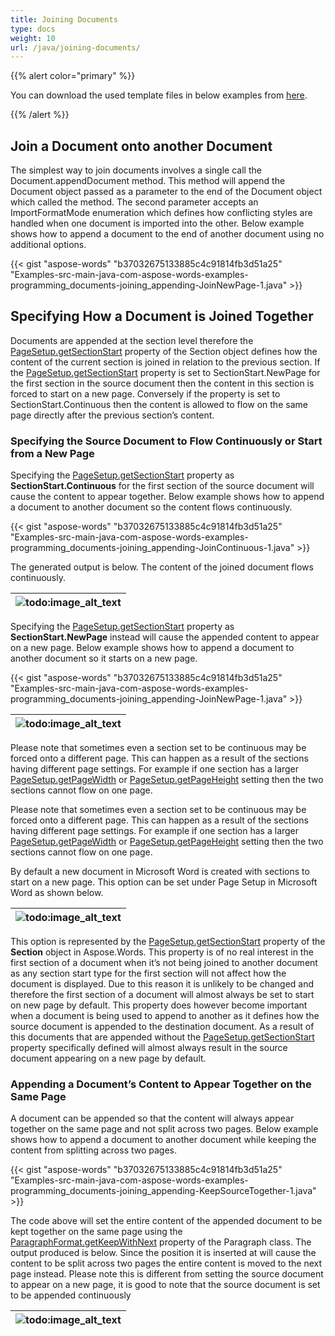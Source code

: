 ```yaml
---
title: Joining Documents
type: docs
weight: 10
url: /java/joining-documents/
---
```


{{% alert color="primary" %}} 

You can download the used template files in below examples from [here](https://github.com/aspose-words/Aspose.Words-for-Java/tree/master/Examples/src/main/resources/com/aspose/words/examples/programming_documents/joining_appending).

{{% /alert %}} 
## **Join a Document onto another Document**
The simplest way to join documents involves a single call the Document.appendDocument method. This method will append the Document object passed as a parameter to the end of the Document object which called the method. The second parameter accepts an ImportFormatMode enumeration which defines how conflicting styles are handled when one document is imported into the other. Below example shows how to append a document to the end of another document using no additional options.

{{< gist "aspose-words" "b37032675133885c4c91814fb3d51a25" "Examples-src-main-java-com-aspose-words-examples-programming_documents-joining_appending-JoinNewPage-1.java" >}}
## **Specifying How a Document is Joined Together**
Documents are appended at the section level therefore the [PageSetup.getSectionStart](http://www.aspose.com/api/java/words/com.aspose.words/classes/pagesetup/methods/getSectionStart\(\)/) property of the Section object defines how the content of the current section is joined in relation to the previous section. If the [PageSetup.getSectionStart](http://www.aspose.com/api/java/words/com.aspose.words/classes/pagesetup/methods/getSectionStart\(\)/) property is set to SectionStart.NewPage for the first section in the source document then the content in this section is forced to start on a new page. Conversely if the property is set to SectionStart.Continuous then the content is allowed to flow on the same page directly after the previous section’s content.
### **Specifying the Source Document to Flow Continuously or Start from a New Page**
Specifying the [PageSetup.getSectionStart](http://www.aspose.com/api/java/words/com.aspose.words/classes/pagesetup/methods/getSectionStart\(\)/) property as **SectionStart.Continuous** for the first section of the source document will cause the content to appear together. Below example shows how to append a document to another document so the content flows continuously.

{{< gist "aspose-words" "b37032675133885c4c91814fb3d51a25" "Examples-src-main-java-com-aspose-words-examples-programming_documents-joining_appending-JoinContinuous-1.java" >}}

The generated output is below. The content of the joined document flows continuously.

|![todo:image_alt_text](http://i.imgur.com/xDLCiCQ.png)|
| :- |
Specifying the [PageSetup.getSectionStart](http://www.aspose.com/api/java/words/com.aspose.words/classes/pagesetup/methods/getSectionStart\(\)/) property as **SectionStart.NewPage** instead will cause the appended content to appear on a new page. Below example shows how to append a document to another document so it starts on a new page.

{{< gist "aspose-words" "b37032675133885c4c91814fb3d51a25" "Examples-src-main-java-com-aspose-words-examples-programming_documents-joining_appending-JoinNewPage-1.java" >}}

|![todo:image_alt_text](http://i.imgur.com/Ngyrybq.png)|
| :- |
Please note that sometimes even a section set to be continuous may be forced onto a different page. This can happen as a result of the sections having different page settings. For example if one section has a larger [PageSetup.getPageWidth](http://www.aspose.com/api/java/words/com.aspose.words/classes/pagesetup/methods/getPageWidth\(\)/) or [PageSetup.getPageHeight](http://www.aspose.com/api/java/words/com.aspose.words/classes/pagesetup/methods/getPageHeight\(\)/) setting then the two sections cannot flow on one page.

Please note that sometimes even a section set to be continuous may be forced onto a different page. This can happen as a result of the sections having different page settings. For example if one section has a larger [PageSetup.getPageWidth](http://www.aspose.com/api/java/words/com.aspose.words/classes/pagesetup/methods/getPageWidth\(\)/) or [PageSetup.getPageHeight](http://www.aspose.com/api/java/words/com.aspose.words/classes/pagesetup/methods/getPageHeight\(\)/) setting then the two sections cannot flow on one page.

By default a new document in Microsoft Word is created with sections to start on a new page. This option can be set under Page Setup in Microsoft Word as shown below.

|![todo:image_alt_text](http://i.imgur.com/MzMi9Dc.png)|
| :- |


This option is represented by the [PageSetup.getSectionStart](http://www.aspose.com/api/java/words/com.aspose.words/classes/pagesetup/methods/getSectionStart\(\)/) property of the **Section** object in Aspose.Words. This property is of no real interest in the first section of a document when it’s not being joined to another document as any section start type for the first section will not affect how the document is displayed. Due to this reason it is unlikely to be changed and therefore the first section of a document will almost always be set to start on new page by default. This property does however become important when a document is being used to append to another as it defines how the source document is appended to the destination document. As a result of this documents that are appended without the [PageSetup.getSectionStart](http://www.aspose.com/api/java/words/com.aspose.words/classes/pagesetup/methods/getSectionStart\(\)/) property specifically defined will almost always result in the source document appearing on a new page by default.
### **Appending a Document’s Content to Appear Together on the Same Page**
A document can be appended so that the content will always appear together on the same page and not split across two pages. Below example shows how to append a document to another document while keeping the content from splitting across two pages.

{{< gist "aspose-words" "b37032675133885c4c91814fb3d51a25" "Examples-src-main-java-com-aspose-words-examples-programming_documents-joining_appending-KeepSourceTogether-1.java" >}}

The code above will set the entire content of the appended document to be kept together on the same page using the [ParagraphFormat.getKeepWithNext](http://www.aspose.com/api/java/words/com.aspose.words/classes/paragraphformat/methods/getKeepWithNext\(\)/) property of the Paragraph class. The output produced is below. Since the position it is inserted at will cause the content to be split across two pages the entire content is moved to the next page instead. Please note this is different from setting the source document to appear on a new page, it is good to note that the source document is set to be appended continuously

|![todo:image_alt_text](http://i.imgur.com/Ngyrybq.png)|
| :- |

